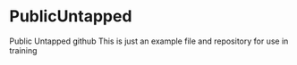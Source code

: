 # PublicUntapped
Public Untapped github
This is just an example file and repository for use in training
